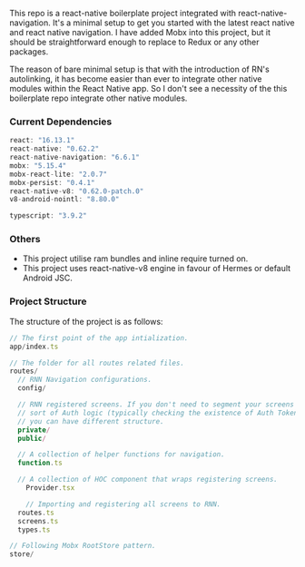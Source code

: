 This repo is a react-native boilerplate project integrated with react-native-navigation.
It's a minimal setup to get you started with the latest react native and react native navigation. I have added
Mobx into this project, but it should be straightforward enough to replace to Redux or any other packages.

The reason of bare minimal setup is that with the introduction of RN's autolinking, it has become easier than ever to integrate other native modules within the React Native app. So I don't see a necessity of the this boilerplate repo integrate other native modules.

### Current Dependencies

```js
react: "16.13.1"
react-native: "0.62.2"
react-native-navigation: "6.6.1"
mobx: "5.15.4"
mobx-react-lite: "2.0.7"
mobx-persist: "0.4.1"
react-native-v8: "0.62.0-patch.0"
v8-android-nointl: "8.80.0"

typescript: "3.9.2"
```

### Others

- This project utilise ram bundles and inline require turned on.
- This project uses react-native-v8 engine in favour of Hermes or default Android JSC.

### Project Structure

The structure of the project is as follows:

```js
// The first point of the app intialization.
app/index.ts

// The folder for all routes related files.
routes/
  // RNN Navigation configurations.
  config/

  // RNN registered screens. If you don't need to segment your screens with some
  // sort of Auth logic (typically checking the existence of Auth Token in private screens),
  // you can have different structure.
  private/
  public/

  // A collection of helper functions for navigation.
  function.ts

  // A collection of HOC component that wraps registering screens.
	Provider.tsx

	// Importing and registering all screens to RNN.
  routes.ts
  screens.ts
  types.ts

// Following Mobx RootStore pattern.
store/
```
